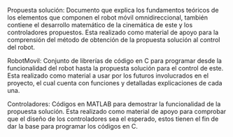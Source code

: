 Propuesta solución:
Documento que explica los fundamentos teóricos de los elementos que componen el robot móvil omnidireccional, también contiene el desarrollo matemático de la cinemática de este y los controladores propuestos. Esta realizado como material de apoyo para la comprensión del método de obtención de la propuesta solución al control del robot. 

RobotMovil:
Conjunto de librerías de código en C para programar desde la funcionalidad del robot hasta la propuesta solución para el control de este. Esta realizado como material a usar por los futuros involucrados en el proyecto, el cual cuenta con funciones y detalladas explicaciones de cada una.

Controladores:
Códigos en MATLAB para demostrar la funcionalidad de la propuesta solución. Esta realizado como material de apoyo para comprobar que el diseño de los controladores sea el esperado, estos tienen el fin de dar la base para programar los códigos en C. 

